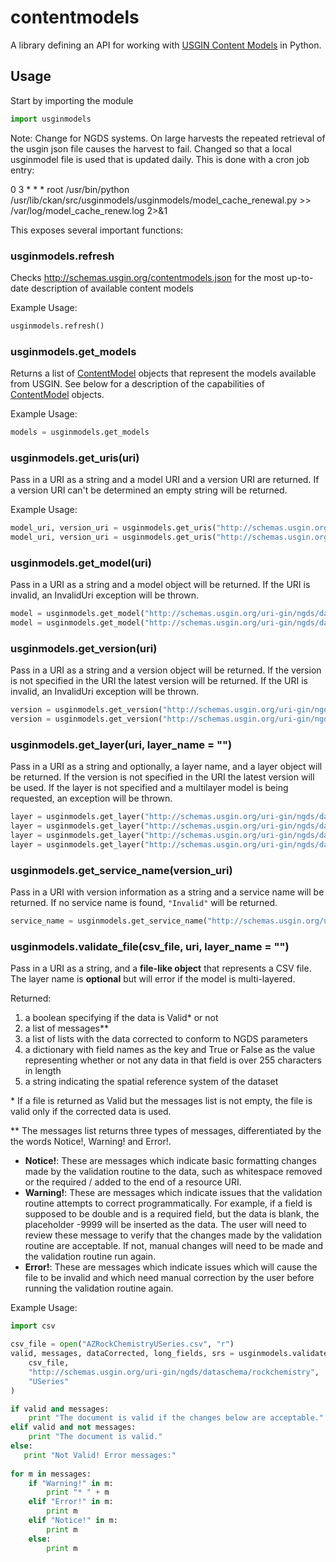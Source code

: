 # contentmodels

A library defining an API for working with [USGIN Content Models](http://schemas.usgin.org/models) in Python.

## Usage

Start by importing the module

```python
import usginmodels
```
Note: 
Change for NGDS systems. On large harvests the repeated retrieval of the usgin json file 
causes the harvest to fail.  Changed so that a local usginmodel file is used
that is updated daily. This is done with a cron job entry:

0 3 * * * root /usr/bin/python /usr/lib/ckan/src/usginmodels/usginmodels/model_cache_renewal.py >> /var/log/model_cache_renew.log 2>&1


This exposes several important functions:

### usginmodels.refresh

Checks http://schemas.usgin.org/contentmodels.json for the most up-to-date description of available content models

Example Usage:

```python
usginmodels.refresh()
```

### usginmodels.get_models

Returns a list of [ContentModel](#contentmodels) objects that represent the models available from USGIN. See below
for a description of the capabilities of [ContentModel](#contentmodels) objects.

Example Usage:

```python
models = usginmodels.get_models
```

### usginmodels.get_uris(uri)

Pass in a URI as a string and a model URI and a version URI are returned. If a version URI can't be determined an empty string will be returned.

Example Usage:

```python
model_uri, version_uri = usginmodels.get_uris("http://schemas.usgin.org/uri-gin/ngds/dataschema/activefault")
model_uri, version_uri = usginmodels.get_uris("http://schemas.usgin.org/uri-gin/ngds/dataschema/activefault/1.2")
```

### usginmodels.get_model(uri)

Pass in a URI as a string and a model object will be returned. If the URI is invalid, an InvalidUri exception will be thrown.

```python
model = usginmodels.get_model("http://schemas.usgin.org/uri-gin/ngds/dataschema/activefault/1.1")
model = usginmodels.get_model("http://schemas.usgin.org/uri-gin/ngds/dataschema/activefault")
```

### usginmodels.get_version(uri)

Pass in a URI as a string and a version object will be returned. If the version is not specified in the URI the latest version will be returned. If the URI is invalid, an InvalidUri exception will be thrown.

```python
version = usginmodels.get_version("http://schemas.usgin.org/uri-gin/ngds/dataschema/activefault/1.1")
version = usginmodels.get_version("http://schemas.usgin.org/uri-gin/ngds/dataschema/activefault")
```

### usginmodels.get_layer(uri, layer_name = "")

Pass in a URI as a string and optionally, a layer name, and a layer object will be returned. If the version is not specified in the URI the latest version will be used. If the layer is not specified and a multilayer model is being requested, an exception will be thrown.

```python
layer = usginmodels.get_layer("http://schemas.usgin.org/uri-gin/ngds/dataschema/activefault/1.1")
layer = usginmodels.get_layer("http://schemas.usgin.org/uri-gin/ngds/dataschema/activefault")
layer = usginmodels.get_layer("http://schemas.usgin.org/uri-gin/ngds/dataschema/rockchemistry/0.4", 'USeries')
layer = usginmodels.get_layer("http://schemas.usgin.org/uri-gin/ngds/dataschema/rockchemistry", 'USeries')
```

### usginmodels.get_service_name(version_uri)

Pass in a URI with version information as a string and a service name will be returned.  If no service name
is found, `"Invalid"` will be returned.

```Python
service_name = usginmodels.get_service_name("http://schemas.usgin.org/uri-gin/ngds/dataschema/boreholetemperature/1.5")
```

### usginmodels.validate_file(csv_file, uri, layer_name = "")

Pass in a URI as a string, and a **file-like object** that represents a CSV file. The layer name is **optional** but will error if the model is multi-layered.

Returned:
 1. a boolean specifying if the data is Valid* or not
 2. a list of messages**
 3. a list of lists with the data corrected to conform to NGDS parameters
 4. a dictionary with field names as the key and True or False as the value representing whether or not any data in that field is over 255 characters in length
 5. a string indicating the spatial reference system of the dataset

\* If a file is returned as Valid but the messages list is not empty, the file is valid only if the corrected data is used.

\** The messages list returns three types of messages, differentiated by the the words Notice!, Warning! and Error!.
- **Notice!**: These are messages which indicate basic formatting changes made by the validation routine to the data, such as whitespace removed or the required / added to the end of a resource URI.
- **Warning!**: These are messages which indicate issues that the validation routine attempts to correct programmatically. For example, if a field is supposed to be double and is a required field, but the data is blank, the placeholder -9999 will be inserted as the data. The user will need to review these message to verify that the changes made by the validation routine are acceptable. If not, manual changes will need to be made and the validation routine run again.
- **Error!**: These are messages which indicate issues which will cause the file to be invalid and which need manual correction by the user before running the validation routine again.

Example Usage:

```python
import csv

csv_file = open("AZRockChemistryUSeries.csv", "r")
valid, messages, dataCorrected, long_fields, srs = usginmodels.validate_file(
    csv_file,
    "http://schemas.usgin.org/uri-gin/ngds/dataschema/rockchemistry",
    "USeries"
)

if valid and messages:
    print "The document is valid if the changes below are acceptable."
elif valid and not messages:
    print "The document is valid."
else:
   print "Not Valid! Error messages:"
   
for m in messages:
    if "Warning!" in m:
        print "* " + m
    elif "Error!" in m:
        print m
    elif "Notice!" in m:
        print m
    else:
        print m
```